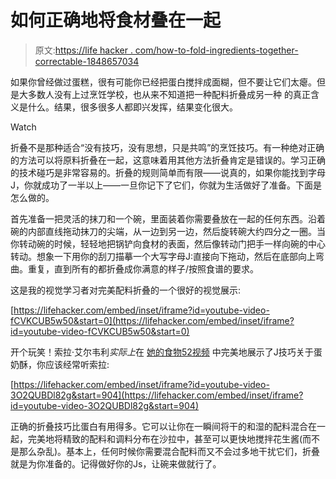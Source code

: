 # 如何正确地将食材叠在一起

> 原文:[https://life hacker . com/how-to-fold-ingredients-together-correctable-1848657034](https://lifehacker.com/how-to-fold-ingredients-together-correctly-1848657034)

如果你曾经做过蛋糕，很有可能你已经把蛋白搅拌成面糊，但不要让它们太瘪。但是大多数人没有上过烹饪学校，也从来不知道把一种配料折叠成另一种 的真正含义是什么。结果，很多很多人都即兴发挥，结果变化很大。

Watch

折叠不是那种适合“没有技巧，没有思想，只是共鸣”的烹饪技巧。有一种绝对正确的方法可以将原料折叠在一起，这意味着用其他方法折叠肯定是错误的。学习正确的技术碰巧是非常容易的。折叠的规则简单而有限——说真的，如果你能找到字母J，你就成功了一半以上——一旦你记下了它们，你就为生活做好了准备。下面是怎么做的。

首先准备一把灵活的抹刀和一个碗，里面装着你需要叠放在一起的任何东西。沿着碗的内部直线拖动抹刀的尖端，从一边到另一边，然后旋转碗大约四分之一圈。当你转动碗的时候，轻轻地把锅铲向食材的表面，然后像转动门把手一样向碗的中心转动。想象一下用你的刮刀描摹一个大写字母J:直接向下拖动，然后在底部向上弯曲。重复，直到所有的都折叠成你满意的样子/按照食谱的要求。

这是我的视觉学习者对完美配料折叠的一个很好的视觉展示:

 [https://lifehacker.com/embed/inset/iframe?id=youtube-video-fCVKCUB5w50&start=0](https://lifehacker.com/embed/inset/iframe?id=youtube-video-fCVKCUB5w50&start=0) 

开个玩笑！索拉·艾尔韦利*实际上*在 [她的食物52视频](https://www.youtube.com/watch?v=3O2QUBDl82g) 中完美地展示了J技巧关于蛋奶酥，你应该经常听索拉:

 [https://lifehacker.com/embed/inset/iframe?id=youtube-video-3O2QUBDl82g&start=904](https://lifehacker.com/embed/inset/iframe?id=youtube-video-3O2QUBDl82g&start=904) 

正确的折叠技巧比蛋白有用得多。它可以让你在一瞬间将干的和湿的配料混合在一起，完美地将精致的配料和调料分布在沙拉中，甚至可以更快地搅拌花生酱(而不是那么杂乱)。基本上，任何时候你需要混合配料而又不会过多地干扰它们，折叠就是为你准备的。记得做好你的Js，让碗来做就行了。